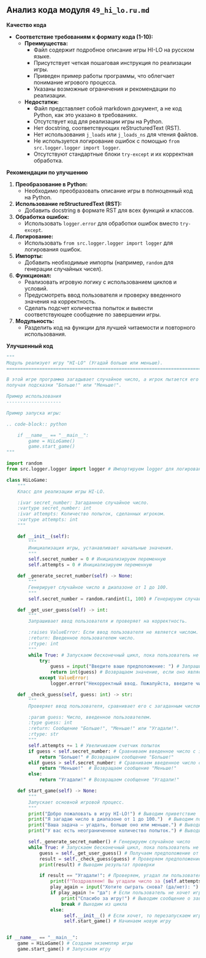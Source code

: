 ## Анализ кода модуля `49_hi_lo.ru.md`

**Качество кода**

*   **Соответствие требованиям к формату кода (1-10):**
    *   **Преимущества:**
        *   Файл содержит подробное описание игры HI-LO на русском языке.
        *   Присутствует четкая пошаговая инструкция по реализации игры.
        *   Приведен пример работы программы, что облегчает понимание игрового процесса.
        *   Указаны возможные ограничения и рекомендации по реализации.
    *   **Недостатки:**
        *   Файл представляет собой markdown документ, а не код Python, как это указано в требованиях.
        *   Отсутствует код для реализации игры на Python.
        *   Нет docstring, соответствующих reStructuredText (RST).
        *   Нет использования `j_loads` или `j_loads_ns` для чтения файлов.
        *   Не используется логирование ошибок с помощью `from src.logger.logger import logger`.
        *   Отсутствуют стандартные блоки `try-except` и их корректная обработка.

**Рекомендации по улучшению**

1.  **Преобразование в Python:**
    *   Необходимо преобразовать описание игры в полноценный код на Python.
2.  **Использование reStructuredText (RST):**
    *   Добавить docstring в формате RST для всех функций и классов.
3.  **Обработка ошибок:**
    *   Использовать `logger.error` для обработки ошибок вместо `try-except`.
4.  **Логирование:**
    *   Использовать `from src.logger.logger import logger` для логирования ошибок.
5.  **Импорты:**
    *   Добавить необходимые импорты (например, `random` для генерации случайных чисел).
6.  **Функционал:**
    *   Реализовать игровую логику с использованием циклов и условий.
    *   Предусмотреть ввод пользователя и проверку введенного значения на корректность.
    *   Сделать подсчет количества попыток и вывести соответствующее сообщение по завершении игры.
7.  **Модульность:**
    *   Разделить код на функции для лучшей читаемости и повторного использования.

**Улучшенный код**

```python
"""
Модуль реализует игру "HI-LO" (Угадай больше или меньше).
=========================================================================================

В этой игре программа загадывает случайное число, а игрок пытается его угадать,
получая подсказки "Больше!" или "Меньше!".

Пример использования
--------------------

Пример запуска игры:

.. code-block:: python

    if __name__ == "__main__":
        game = HiLoGame()
        game.start_game()
"""

import random
from src.logger.logger import logger # Импортируем logger для логирования

class HiLoGame:
    """
    Класс для реализации игры HI-LO.

    :ivar secret_number: Загаданное случайное число.
    :vartype secret_number: int
    :ivar attempts: Количество попыток, сделанных игроком.
    :vartype attempts: int
    """

    def __init__(self):
        """
        Инициализация игры, устанавливает начальные значения.
        """
        self.secret_number = 0 # Инициализируем переменную
        self.attempts = 0 # Инициализируем переменную

    def _generate_secret_number(self) -> None:
        """
        Генерирует случайное число в диапазоне от 1 до 100.
        """
        self.secret_number = random.randint(1, 100) # Генерируем случайное число

    def _get_user_guess(self) -> int:
        """
        Запрашивает ввод пользователя и проверяет на корректность.

        :raises ValueError: Если ввод пользователя не является числом.
        :return: Введенное пользователем число.
        :rtype: int
        """
        while True: # Запускаем бесконечный цикл, пока пользователь не введет корректное значение
            try:
                guess = input("Введите ваше предположение: ") # Запрашиваем у пользователя ввод числа
                return int(guess) # Возвращаем значение, если оно является числом
            except ValueError:
                logger.error("Некорректный ввод. Пожалуйста, введите число.") # Логируем ошибку, если пользователь ввел не число

    def _check_guess(self, guess: int) -> str:
        """
        Проверяет ввод пользователя, сравнивает его с загаданным числом.

        :param guess: Число, введенное пользователем.
        :type guess: int
        :return: Сообщение "Больше!", "Меньше!" или "Угадали!".
        :rtype: str
        """
        self.attempts += 1 # Увеличиваем счетчик попыток
        if guess < self.secret_number: # Сравниваем введенное число с загаданным
            return "Больше!" # Возвращаем сообщение "Больше!"
        elif guess > self.secret_number: # Сравниваем введенное число с загаданным
            return "Меньше!"  # Возвращаем сообщение "Меньше!"
        else:
            return "Угадали!" # Возвращаем сообщение "Угадали!"

    def start_game(self) -> None:
        """
        Запускает основной игровой процесс.
        """
        print("Добро пожаловать в игру HI-LO!") # Выводим приветствие
        print("Я загадаю число в диапазоне от 1 до 100.")  # Выводим пояснение правил
        print("Ваша задача — угадать, больше оно или меньше.") # Выводим пояснение правил
        print("У вас есть неограниченное количество попыток.") # Выводим пояснение правил

        self._generate_secret_number() # Генерируем случайное число
        while True: # Запускаем бесконечный цикл, пока пользователь не угадает число
            guess = self._get_user_guess() # Получаем предположение от пользователя
            result = self._check_guess(guess) # Проверяем предположение пользователя
            print(result) # Выводим результат проверки

            if result == "Угадали!": # Проверяем, угадал ли пользователь число
                print(f"Поздравляем! Вы угадали число за {self.attempts} попыток!") # Выводим поздравление
                play_again = input("Хотите сыграть снова? (да/нет): ").lower() # Запрашиваем пользователя, хочет ли он сыграть еще раз
                if play_again != "да": # Если пользователь не хочет играть
                    print("Спасибо за игру!") # Выводим сообщение о завершении игры
                    break # Выходим из цикла
                else:
                     self.__init__() # Если хочет, то перезапускаем игру
                     self.start_game() # Начинаем новую игру


if __name__ == "__main__":
    game = HiLoGame() # Создаем экземпляр игры
    game.start_game() # Запускаем игру
```